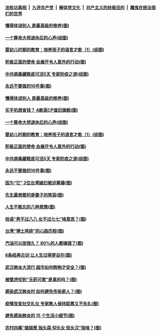 

####  [法轮功真相](../../../../basic/blob/master/README.md?t=04180430) &nbsp;|&nbsp; [九评共产党](../../../../9ping.md/blob/master/README.md?t=04180430) &nbsp;|&nbsp; [解体党文化](../../../../jtdwh.md/blob/master/README.md?t=04180430)  &nbsp;|&nbsp; [共产主义的终极目的](../../../../gczydzjmd.md/blob/master/README.md?t=04180430) &nbsp;|&nbsp; [魔鬼在统治我们的世界](../../../../mgztzwmdsj.md/blob/master/README.md?t=04180430) 

#### [懂得体谅别人 是最高级的修养(图)](../pages/p8/930050.md?t=04180430) 

#### [一个算命大师退休后的心声(组图)](../pages/p8/930127.md?t=04180430) 

#### [婴幼儿时期的教育：培养孩子的语言才能（1）(组图)](../pages/p8/930058.md?t=04180430) 

#### [积极正面的使命 会展开令人意外的行动(图)](../pages/p8/929991.md?t=04180430) 

#### [中共病毒藏鞋底可活5天 专家防疫之道(组图)](../pages/p8/929826.md?t=04180430) 

#### [永远不要做的10件事(图)](../pages/p8/929214.md?t=04180430) 

#### [懂得体谅别人 是最高级的修养(图)](../pages/p8/930050.md?t=04180430) 

#### [买手机想省钱？ 4款高CP值旧旗舰(图)](../pages/p8/930111.md?t=04180430) 

#### [一个算命大师退休后的心声(组图)](../pages/p8/930127.md?t=04180430) 

#### [婴幼儿时期的教育：培养孩子的语言才能（1）(组图)](../pages/p8/930058.md?t=04180430) 

#### [积极正面的使命 会展开令人意外的行动(图)](../pages/p8/929991.md?t=04180430) 

#### [中共病毒藏鞋底可活5天 专家防疫之道(组图)](../pages/p8/929826.md?t=04180430) 

#### [永远不要做的10件事(图)](../pages/p8/929214.md?t=04180430) 

#### [因为“它” 2位台湾媳妇被迫离婚(图)](../pages/p8/929771.md?t=04180430) 

#### [先生最想要的是妻子的笑容(图)](../pages/p8/929887.md?t=04180430) 

#### [人生不能忘的八种恩情(图)](../pages/p8/929240.md?t=04180430) 

#### [俗语“男不过八八 女不过七七”啥意思？(图)](../pages/p8/929789.md?t=04180430) 

#### [台湾“博士鸡排”的心路历程(图)](../pages/p8/929332.md?t=04180430) 

#### [汽油可以放很久？ 80%的人都搞错了(图)](../pages/p8/929697.md?t=04180430) 

#### [6条经典古训 让人生过得更自在(图)](../pages/p8/929196.md?t=04180430) 

#### [武汉肺炎大流行 超市如何购物才安全？(图)](../pages/p8/929743.md?t=04180430) 

#### [被壁虎咬到“无药可救”是真的吗？(图)](../pages/p8/929619.md?t=04180430) 

#### [感染武汉肺炎时 如何避免传染家人？(图)](../pages/p8/929542.md?t=04180430) 

#### [疫情改变社交礼仪 专家教人保持距离又不失礼(图)](../pages/p8/929673.md?t=04180430) 

#### [避免感染肺炎的 15 个生活小细节(图)](../pages/p8/929540.md?t=04180430) 

#### [农村四毒“娘娘葱 独头蒜 仰头女 低头汉”指啥？(图)](../pages/p8/929621.md?t=04180430) 

